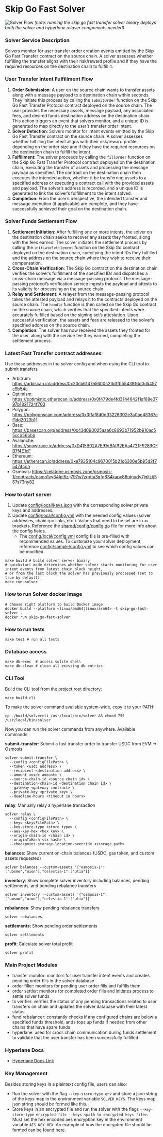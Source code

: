 # Skip Go Fast Solver

![Solver Flow](./img/solver_flow.png)
_(note: running the skip go fast transfer solver binary deploys both the solver and hyperlane relayer components needed)_

### Solver Service Description

Solvers monitor for user transfer order creation events emitted by the Skip Go Fast Transfer contract on the source chain. A solver assesses whether fulfilling the transfer aligns with their
risk/reward profile and if they have the required resources on the destination chain to fulfill it.

### User Transfer Intent Fulfillment Flow

1. **Order Submission**: A user on the source chain wants to transfer assets along with a message payload to a destination chain within seconds. They initiate this process by calling the `submitOrder` function on the
   Skip Go Fast Transfer Protocol contract deployed on the source chain. The user provides the necessary assets, message payload, any associated fees, and desired funds destination address on the destination chain. This action
   triggers an event that solvers monitor, and a unique ID is generated to map directly to the user’s transfer order intent.
2. **Solver Detection**: Solvers monitor for intent events emitted by the Skip Go Fast Transfer contract on the source chain. A solver assesses whether fulfilling the intent aligns with their
   risk/reward profile depending on the order size and if they have the required resources on the destination chain to fulfill the intent.
3. **Fulfillment**: The solver proceeds by calling the `fillOrder` function on the Skip Go Fast Transfer Protocol contract deployed on the destination chain, executing the transfer of assets and processing the message payload
   as specified. The contract on the destination chain then executes the intended action, whether it be transferring assets to a specified address or executing a contract call with the provided assets and payload. The solver’s
   address is recorded, and a unique ID is generated to link the solver’s fulfillment to the intent solved.
4. **Completion**: From the user’s perspective, the intended transfer and message execution (if applicable) are complete, and they have successfully achieved their goal on the destination chain.

### Solver Funds Settlement Flow

1. **Settlement Initiation**: After fulfilling one or more intents, the solver on the destination chain seeks to recover any assets they fronted, along with the fees earned. The solver initiates the settlement process by
   calling the `initiateSettlement` function on the Skip Go contract deployed on the destination chain, specifying the intent IDs they fulfilled and the address on the source chain where they wish to receive their compensation.
2. **Cross-Chain Verification**: The Skip Go contract on the destination chain verifies the solver’s fulfillment of the specified IDs and dispatches a cross-chain message via a message-passing protocol. The message-passing
   protocol’s verification service ingests the payload and attests to its validity for processing on the source chain.
3. **Relay and Settlement**: A relayer from the message-passing protocol takes the attested payload and relays it to the contracts deployed on the source chain. The `handle` function is then called on the Skip Go contract
   on the source chain, which verifies that the specified intents were accurately fulfilled based on the signing set’s attestation. Upon successful verification, the assets and fees are released to the solver’s specified
   address on the source chain.
4. **Completion**: The solver has now received the assets they fronted for the user, along with the service fee they earned, completing the settlement process.

### Latest Fast Transfer contract addresses

Use these addresses in the solver config and when using the CLI tool to submit transfers

- Arbitrum: https://arbiscan.io/address/0x23cb6147e5600c23d1fb5543916d3d5457c9b54c
- Optimism: https://optimistic.etherscan.io/address/0x0f479de4fd3144642f1af88e3797b1821724f703
- Polygon: https://polygonscan.com/address/0x3ffaf8d0d33226302e3a0ae48367cf1dd2023b1f
- Base: https://basescan.org/address/0x43d090025aaa6c8693b71952b910ac55ccb56bbb
- Avalanche: https://snowtrace.io/address/0xD415B02A7E91dBAf92EAa4721F9289CFB7f4E1cF
- Ethereum: https://etherscan.io/address/0xe7935104c9670015b21c6300e5b95d2f75474cda
- Osmosis: https://celatone.osmosis.zone/osmosis-1/contracts/osmo1vy34lpt5zlj797w7zqdta3qfq834kapx88qtgudy7jgljztj567s73ny82

### How to start server

1. Update [config/local/keys.json](config/local/keys.json) with the corresponding solver private keys and addresses.
2. Update [config/local/config.yml](config/local/config.yml) with the needed config values (solver addresses, chain rpc links, etc.). Values that need to be set are in `<>` brackets. Reference the [shared/config/config.go](shared/config/config.go) file for more info about the config fields.
   - The [config/local/config.yml](config/local/config.yml) config file is pre-filled with recommended values. To customize your solver deployment, reference [config/sample/config.yml](config/sample/config.yml) to see which config values can be modified.

```shell
make build # build solver server binary
# quickstart mode determines whether solver starts monitoring for user intent events from latest chain block height,
# or from the last block the solver has previously processed (set to true by default)
make run-solver
```

### How to run Solver docker image

```shell
# Choose right platform to build Docker image
docker build --platform <linux/amd64|linux/arm64> -t skip-go-fast-solver .
docker run skip-go-fast-solver
```

### How to run tests

```shell
make test # run all tests
```

### Database access

```shell
make db-exec  # access sqlite shell
make db-clean # clean all existing db entries
```

### CLI Tool

Build the CLI tool from the project root directory:

```shell
make build-cli
```

To make the solver command available system-wide, copy it to your PATH:

```shell
cp ./build/solvercli /usr/local/bin/solver && chmod 755 /usr/local/bin/solver
```

Now you can run the solver commands from anywhere. Available commands:

**submit-transfer**: Submit a fast transfer order to transfer USDC from EVM -> Osmosis

```shell
solver submit-transfer \
  --config <configFilePath> \
  --token <usdc address> \
  --recipient <destination address> \
  --amount <usdc amount> \
  --source-chain-id <source chain id> \
  --destination-chain-id <destination chain id> \
  --gateway <gateway contract> \
  --private-key <private key> \
  --deadline-hours <timeout in hours>
```

**relay**: Manually relay a hyperlane transaction

```shell
solver relay \
  --config <configFilePath> \
  --keys <keysFilePath> \
  --key-store-type <store type> \
  --aes-key-hex <hex key> \
  --origin-chain-id <chain id> \
  --originTxHash <tx hash> \
  --checkpoint-storage-location-override <storage path>
```

**balances**: Show current on-chain balances (USDC, gas token, and custom assets requested)

```shell
solver balances --custom-assets '{"osmosis-1":["uosmo","uion"],"celestia-1":["utia"]}'
```

**inventory**: Show complete solver inventory including balances, pending settlements, and pending rebalance transfers

```shell
solver inventory --custom-assets '{"osmosis-1":["uosmo","uion"],"celestia-1":["utia"]}'
```

**rebalances**: Show pending rebalance transfers

```shell
solver rebalances
```

**settlements**: Show pending order settlements

```shell
solver settlements
```

**profit**: Calculate solver total profit

```shell
solver profit
```

### Main Project Modules

- transfer monitor: monitors for user transfer intent events and creates pending order fills in the solver database
- order filler: monitors for pending user order fills and fulfills them
- order settler: monitors for completed order fills and initiates process to settle solver funds
- tx verifier: verifies the status of any pending transactions related to user transfers on chain and updates the solver database
  with their latest status
- fund rebalancer: constantly checks if any configured chains are below a specified funds threshold, ands tops up funds if needed
  from other chains that have spare funds
- hyperlane: used for cross chain communication during funds settlement to validate that the user transfer has been successfully fulfilled

### Hyperlane Docs

- [Hyperlane Docs Link](https://docs.hyperlane.xyz/)

### Key Management

Besides storing keys in a plaintext config file, users can also:

- Run the solver with the flag `--key-store-type env` and store a json string of the keys map in the environment variable `SOLVER_KEYS`.
  The keys map json string should be formed like [this](config/local/keys.json).
- Store keys in an encrypted file and run the solver with the flags `--key-store-type encrypted-file --keys <path to encrypted keys file>`.
  Must set the hex encoded aes encryption key in the environment variable `AES_KEY_HEX`.
  An example of how the encrypted file should be formed can be found [here](examples/encrypted_key_store/main.go).
